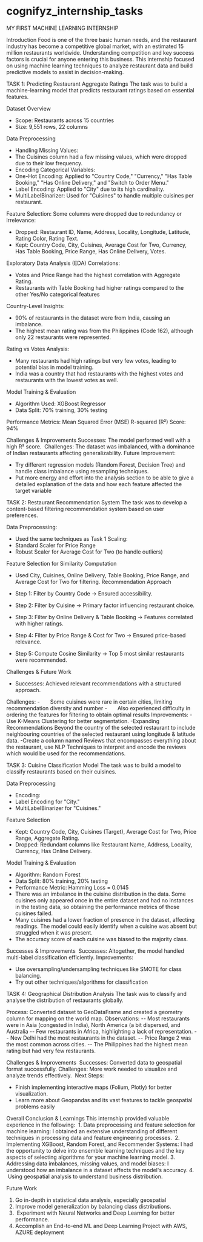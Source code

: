 # cognifyz_internship_tasks
MY FIRST MACHINE LEARNING INTERNSHIP

Introduction
Food is one of the three basic human needs, and the restaurant industry has become a competitive global market, with an estimated 15 million restaurants worldwide. Understanding competition and key success factors is crucial for anyone entering this business.
This internship focused on using machine learning techniques to analyze restaurant data and build predictive models to assist in decision-making.

TASK 1: Predicting Restaurant Aggregate Ratings
The task was to build a machine-learning model that predicts restaurant ratings based on essential features.

Dataset Overview
- Scope: Restaurants across 15 countries
- Size: 9,551 rows, 22 columns
  
Data Preprocessing
- Handling Missing Values:
- The Cuisines column had a few missing values, which were dropped due to their low frequency.
- Encoding Categorical Variables:
- One-Hot Encoding: Applied to "Country Code," "Currency," "Has Table Booking," "Has Online Delivery," and "Switch to Order Menu."
- Label Encoding: Applied to "City" due to its high cardinality.
- MultiLabelBinarizer: Used for "Cuisines" to handle multiple cuisines per restaurant.
  
Feature Selection:
Some columns were dropped due to redundancy or irrelevance:
- Dropped: Restaurant ID, Name, Address, Locality, Longitude, Latitude, Rating Color, Rating Text.
- Kept: Country Code, City, Cuisines, Average Cost for Two, Currency, Has Table Booking, Price Range, Has Online Delivery, Votes.

Exploratory Data Analysis (EDA)
Correlations: 
- Votes and Price Range had the highest correlation with Aggregate Rating.
- Restaurants with Table Booking had higher ratings compared to the other Yes/No categorical features

Country-Level Insights:
- 90% of restaurants in the dataset were from India, causing an imbalance.
- The highest mean rating was from the Philippines (Code 162), although only 22 restaurants were represented.
  
Rating vs Votes Analysis:
- Many restaurants had high ratings but very few votes, leading to potential bias in model training.
- India was a country that had restaurants with the highest votes and restaurants with the lowest votes as well.
  
Model Training & Evaluation
- Algorithm Used: XGBoost Regressor
- Data Split: 70% training, 30% testing
  
Performance Metrics:
Mean Squared Error (MSE)
R-squared (R²) Score: 94%

Challenges & Improvements
Successes: The model performed well with a high R² score.
 Challenges: The dataset was imbalanced, with a dominance of Indian restaurants affecting generalizability.
Future Improvement: 
- Try different regression models (Random Forest, Decision Tree) and handle class imbalance using resampling techniques.
- Put more energy and effort into the analysis section to be able to give a detailed explanation of the data and how each feature affected the target variable


  
TASK 2: Restaurant Recommendation System
The task was to develop a content-based filtering recommendation system based on user preferences.

Data Preprocessing:
- Used the same techniques as Task 1
Scaling:
- Standard Scaler for Price Range
- Robust Scaler for Average Cost for Two (to handle outliers)
  
Feature Selection for Similarity Computation
- Used City, Cuisines, Online Delivery, Table Booking, Price Range, and Average Cost for Two for filtering.
Recommendation Approach

- Step 1: Filter by Country Code → Ensured accessibility.
- Step 2: Filter by Cuisine → Primary factor influencing restaurant choice.
- Step 3: Filter by Online Delivery & Table Booking → Features correlated with higher ratings.
- Step 4: Filter by Price Range & Cost for Two → Ensured price-based relevance.
- Step 5: Compute Cosine Similarity → Top 5 most similar restaurants were recommended.
  
Challenges & Future Work

- Successes: Achieved relevant recommendations with a structured approach.
  
Challenges: 
-       Some cuisines were rare in certain cities, limiting recommendation diversity and number
-       Also experienced difficulty in ordering the features for filtering to obtain optimal results
Improvements:
-Use K-Means Clustering for better segmentation.
-Expanding Recommendations Beyond the country of the selected restaurant to include neighbouring countries of the selected restaurant using longitude & latitude data.
-Create a column named Reviews that encompasses everything about the restaurant, use NLP Techniques to interpret and encode the reviews which would be used for the recommendations.



TASK 3: Cuisine Classification Model
The task was to build a model to classify restaurants based on their cuisines.

Data Preprocessing
- Encoding:
- Label Encoding for "City."
- MultiLabelBinarizer for "Cuisines."
  
Feature Selection
- Kept: Country Code, City, Cuisines (Target), Average Cost for Two, Price Range, Aggregate Rating.
- Dropped: Redundant columns like Restaurant Name, Address, Locality, Currency, Has Online Delivery.
  
Model Training & Evaluation
- Algorithm: Random Forest
- Data Split: 80% training, 20% testing
- Performance Metric: Hamming Loss = 0.0145
- There was an imbalance in the cuisine distribution in the data. Some cuisines only appeared once in the entire dataset and had no instances in the testing data, so obtaining the performance metrics of those cuisines failed.
- Many cuisines had a lower fraction of presence in the dataset, affecting readings. The model could easily identify when a cuisine was absent but struggled when it was present.
- The accuracy score of each cuisine was biased to the majority class.

Successes & Improvements
 Successes: Altogether, the model handled multi-label classification efficiently.
Improvements:
- Use oversampling/undersampling techniques like SMOTE for class balancing.
- Try out other techniques/algorithms for classification



TASK 4: Geographical Distribution Analysis
The task was to classify and analyse the distribution of restaurants globally.

Process:
Converted dataset to GeoDataFrame and created a geometry column for mapping on the world map.
Observations:
-- Most restaurants were in Asia (congested in India), North America (a bit dispersed, and Australia
-- Few restaurants in Africa, highlighting a lack of representation.
-- New Delhi had the most restaurants in the dataset.
-- Price Range 2 was the most common across cities.
-- The Philippines had the highest mean rating but had very few restaurants.

Challenges & Improvements
 Successes: Converted data to geospatial format successfully.
Challenges: More work needed to visualize and analyze trends effectively.
 Next Steps:
- Finish implementing interactive maps (Folium, Plotly) for better visualization.
- Learn more about Geopandas and its vast features to tackle geospatial problems easily


  
Overall Conclusion & Learnings
This internship provided valuable experience in the following:
 1. Data preprocessing and feature selection for machine learning: I obtained an extensive understanding of different techniques in processing data and feature engineering processes.
 2. Implementing XGBoost, Random Forest, and Recommender Systems: I had the opportunity to delve into ensemble learning techniques and the key aspects of selecting algorithms for your machine learning model.
3. Addressing data imbalances, missing values, and model biases: I understood how an imbalance in a dataset affects the model's accuracy.
4.  Using geospatial analysis to understand business distribution.
  
Future Work
1. Go in-depth in statistical data analysis, especially geospatial
2. Improve model generalization by balancing class distributions.
3.  Experiment with Neural Networks and Deep Learning for better performance.
4. Accomplish an End-to-end ML and Deep Learning Project with AWS, AZURE deployment
